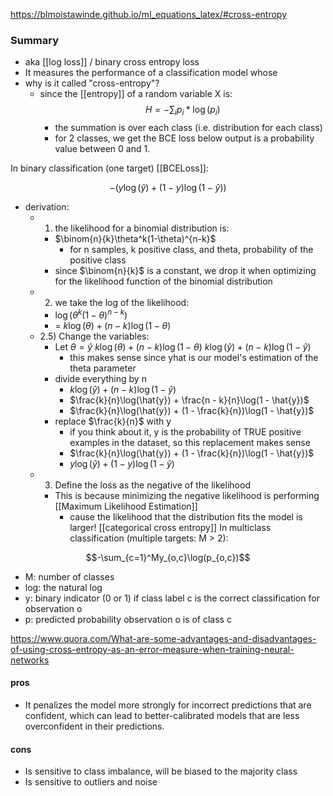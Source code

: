 https://blmoistawinde.github.io/ml_equations_latex/#cross-entropy
### Summary
- aka [[log loss]] / binary cross entropy loss
- It measures the performance of a classification model whose 
- why is it called "cross-entropy"?
	- since the [[entropy]] of a random variable X is:
		$$H = - \sum_i{p_i * \log(p_i)}$$
		- the summation is over each class (i.e. distribution for each class)
		- for 2 classes, we get the BCE loss below
output is a probability value between 0 and 1.

In binary classification (one target) [[BCELoss]]:

$$-{(y\log(\hat{y}) + (1 - y)\log(1 - \hat{y}))}$$


- derivation:
	- 1) the likelihood for a binomial distribution is:
		- $\binom{n}{k}\theta^k(1-\theta)^{n-k}$
			- for n samples, k positive class, and theta, probability of the positive class
		- since $\binom{n}{k}$ is a constant, we drop it when optimizing for the likelihood function of the binomial distribution
	- 2) we take the log of the likelihood:
		- $\log(\theta^k(1-\theta)^{n-k})$
		- = $k\log(\theta) + (n - k)\log(1 - \theta)$
	- 2.5) Change the variables:
		- Let $\theta = \hat{y}$
			$k\log(\theta) + (n - k)\log(1 - \theta)$
			$k\log(\hat{y}) + (n - k)\log(1 - \hat{y})$
			- this makes sense since yhat is our model's estimation of the theta parameter
		- divide everything by n
			- $k\log(\hat{y}) + (n - k)\log(1 - \hat{y})$
			- $\frac{k}{n}\log(\hat{y}) + \frac{n - k}{n}\log(1 - \hat{y})$
			- $\frac{k}{n}\log(\hat{y}) + (1 - \frac{k}{n})\log(1 - \hat{y})$
		- replace $\frac{k}{n}$ with y
			- if you think about it, y is the probability of TRUE positive examples in the dataset, so this replacement makes sense
			- $\frac{k}{n}\log(\hat{y}) + (1 - \frac{k}{n})\log(1 - \hat{y})$
			- $y\log(\hat{y}) + (1 - y)\log(1 - \hat{y})$
	- 3) Define the loss as the negative of the likelihood
		- This is because minimizing the negative likelihood is performing [[Maximum Likelihood Estimation]]
			- cause the likelihood that the distribution fits the model is larger!
[[categorical cross entropy]] In multiclass classification (multiple targets: M > 2):

$$-\sum_{c=1}^My_{o,c}\log(p_{o,c})$$

- M: number of classes
- log: the natural log
- y: binary indicator (0 or 1) if class label c is the correct classification for observation o
- p: predicted probability observation o is of class c


https://www.quora.com/What-are-some-advantages-and-disadvantages-of-using-cross-entropy-as-an-error-measure-when-training-neural-networks
#### pros
- It penalizes the model more strongly for incorrect predictions that are confident, which can lead to better-calibrated models that are less overconfident in their predictions.
#### cons
- Is sensitive to class imbalance, will be biased to the majority class
- Is sensitive to outliers and noise